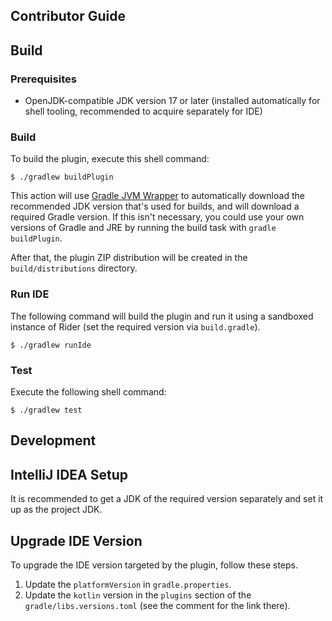 Contributor Guide
-----------------

Build
-----

### Prerequisites

- OpenJDK-compatible JDK version 17 or later (installed automatically for shell tooling, recommended to acquire separately for IDE)

### Build

To build the plugin, execute this shell command:

```console
$ ./gradlew buildPlugin
```

This action will use [Gradle JVM Wrapper][gradle-jvm-wrapper] to automatically
download the recommended JDK version that's used for builds, and will download a
required Gradle version. If this isn't necessary, you could use your own
versions of Gradle and JRE by running the build task with `gradle buildPlugin`.

After that, the plugin ZIP distribution will be created in the
`build/distributions` directory.

### Run IDE

The following command will build the plugin and run it using a sandboxed
instance of Rider (set the required version via `build.gradle`).

```console
$ ./gradlew runIde
```

### Test

Execute the following shell command:

```console
$ ./gradlew test
```

Development
-----------

## IntelliJ IDEA Setup

It is recommended to get a JDK of the required version separately and set it up as the project JDK.

Upgrade IDE Version
-------------------
To upgrade the IDE version targeted by the plugin, follow these steps.
1. Update the `platformVersion` in `gradle.properties`.
2. Update the `kotlin` version in the `plugins` section of the `gradle/libs.versions.toml` (see the comment for the link there).

[gradle-jvm-wrapper]: https://github.com/mfilippov/gradle-jvm-wrapper
